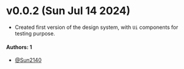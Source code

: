 # v0.0.2 (Sun Jul 14 2024)

- Created first version of the design system, with `Ui` components for testing purpose.

#### Authors: 1

- [@Sun2140](https://github.com/Sun2140)